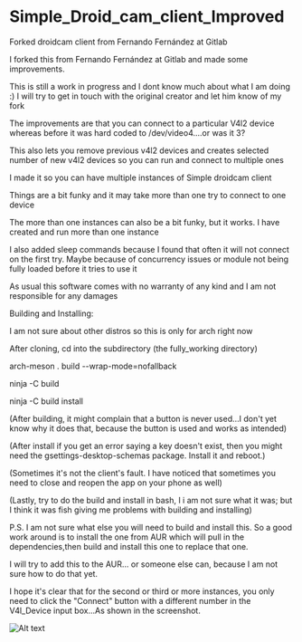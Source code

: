 # Simple_Droid_cam_client_Improved
Forked droidcam client from Fernando Fernández at Gitlab

I forked this from Fernando Fernández at Gitlab and made some improvements.

This is still a work in progress and I dont know much about what I am doing :)
I will try to get in touch with the original creator and let him know of my fork

The improvements are that you can connect to a particular V4l2 device whereas before it was hard coded to /dev/video4....or was it 3?

This also lets you remove previous v4l2 devices and creates selected number of new v4l2 devices so you can run and connect to multiple ones

I made it so you can have multiple instances of Simple droidcam client

Things are a bit funky and it may take more than one try to connect to one device

The more than one instances can also be a bit funky, but it works. I have created and run more than one instance

I also added sleep commands because I found that often it will not connect on the first try. Maybe because of concurrency issues or 
module not being fully loaded before it tries to use it

As usual this software comes with no warranty of any kind and I am not responsible for any damages

Building and Installing:

  I am not sure about other distros so this is only for arch right now
  
  After cloning, cd into the subdirectory (the fully_working directory)
  
   arch-meson . build --wrap-mode=nofallback
   
   ninja -C build

   ninja -C build install

  (After building, it might complain that a button is never used...I don't yet know why it does that, because the button is used and works as intended)
  
  (After install if you get an error saying a key doesn't exist, then you might need the gsettings-desktop-schemas package. Install it and reboot.)
  
  (Sometimes it's not the client's fault. I have noticed that sometimes you need to close and reopen the app on your phone as well)
  
  (Lastly, try to do the build and install in bash, I i am not sure what it was; but I think it was fish giving me problems with building and installing)
  
 
P.S.   I am not sure what else you will need to build and install this. So a good work around is to install the one from AUR which will pull in the dependencies,then build and install this one to replace that one.
        
I will try to add this to the AUR... or someone else can, because I am not sure how to do that yet.


I hope it's clear that for the second or third or more instances, you only need to click the "Connect" button with a different number in the V4l_Device input box...As shown in the screenshot.


![Alt text](https://github.com/Never-Done-This-Before/Simple_Droid_cam_client_Improved/blob/main/Screenshot_droidcam_multiple.png "Screenshot")


